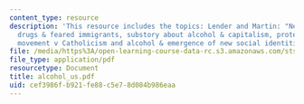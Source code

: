 ```yaml
---
content_type: resource
description: 'This resource includes the topics: Lender and Martin: "Neorepublican,"
  drugs & feared immigrants, substory about alcohol & capitalism, protestant temperance
  movement v Catholicism and alcohol & emergence of new social identities.'
file: /media/https%3A/open-learning-course-data-rc.s3.amazonaws.com/sts-062j-drugs-politics-and-culture-spring-2006/cef3986fb921fe88c5e78d084b986eaa_alcohol_us.pdf
file_type: application/pdf
resourcetype: Document
title: alcohol_us.pdf
uid: cef3986f-b921-fe88-c5e7-8d084b986eaa
---
```

